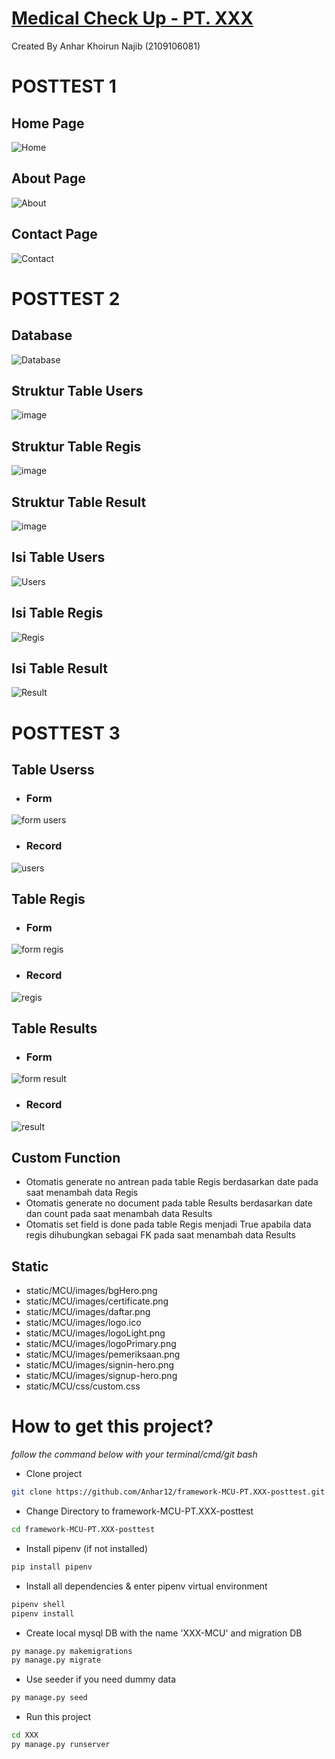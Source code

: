 # [Medical Check Up - PT. XXX](http://xxx.annar.my.id)

Created By Anhar Khoirun Najib (2109106081)

# POSTTEST 1
## Home Page
![Home](https://github.com/user-attachments/assets/cdd4abfb-0571-4fca-a525-53bc3c8aeb25)

## About Page
![About](https://github.com/user-attachments/assets/01256f56-fc58-4d0b-b8f1-b8185acc50dc)

## Contact Page
![Contact](https://github.com/user-attachments/assets/974a84a4-8b3d-4c4f-8ac2-094cfa51f026)

# POSTTEST 2
## Database
![Database](https://github.com/user-attachments/assets/843a3123-df61-40e6-91a8-3ec0783faea3)

## Struktur Table Users
![image](https://github.com/user-attachments/assets/a89a2dd4-c324-40e7-849c-8cc7d90936f2)

## Struktur Table Regis
![image](https://github.com/user-attachments/assets/020aa1ab-ee9e-4444-b428-9e26eb30450f)

## Struktur Table Result
![image](https://github.com/user-attachments/assets/47d19acc-8299-4bc3-9ddb-901e35770b03)

## Isi Table Users
![Users](https://github.com/user-attachments/assets/d620652e-4b2e-47eb-98b3-8db01ccc05bd)

## Isi Table Regis
![Regis](https://github.com/user-attachments/assets/5ee28ec8-bd1f-4a24-b3f2-e8db7c93ac89)

## Isi Table Result
![Result](https://github.com/user-attachments/assets/b744d0fb-b5e1-45f3-a293-d4b587bea44f)

# POSTTEST 3
## Table Userss
- ### Form 
![form users](https://github.com/user-attachments/assets/f5191baa-30a7-4ba7-bb15-619d5263e2d8)
- ### Record
![users](https://github.com/user-attachments/assets/6acd4c03-fa9e-4d59-b476-75fc1ea9b7c1)

## Table Regis
- ### Form
![form regis](https://github.com/user-attachments/assets/36ff091d-9d10-4196-9751-f31e867835d3)
- ### Record
![regis](https://github.com/user-attachments/assets/8e5df47a-22c6-4004-8ad3-ec9449011796)

## Table Results
- ### Form
![form result](https://github.com/user-attachments/assets/01d46fdb-c663-4f16-9762-4422fe1a8299)
- ### Record
![result](https://github.com/user-attachments/assets/595d31bf-0d8a-499e-ac1c-d979a5066216)

## Custom Function
- Otomatis generate no antrean pada table Regis berdasarkan date pada saat menambah data Regis
- Otomatis generate no document pada table Results berdasarkan date dan count pada saat menambah data Results
- Otomatis set field is done pada table Regis menjadi True apabila data regis dihubungkan sebagai FK pada saat menambah data Results

## Static
- static/MCU/images/bgHero.png
- static/MCU/images/certificate.png
- static/MCU/images/daftar.png
- static/MCU/images/logo.ico
- static/MCU/images/logoLight.png
- static/MCU/images/logoPrimary.png
- static/MCU/images/pemeriksaan.png
- static/MCU/images/signin-hero.png
- static/MCU/images/signup-hero.png
- static/MCU/css/custom.css

# How to get this project?
*follow the command below with your terminal/cmd/git bash*

- Clone project

```bash
git clone https://github.com/Anhar12/framework-MCU-PT.XXX-posttest.git
```
- Change Directory to framework-MCU-PT.XXX-posttest

```bash
cd framework-MCU-PT.XXX-posttest
```
- Install pipenv (if not installed)

```bash
pip install pipenv
```
- Install all dependencies & enter pipenv virtual environment

```bash
pipenv shell
pipenv install
```
- Create local mysql DB with the name 'XXX-MCU' and migration DB

```bash
py manage.py makemigrations
py manage.py migrate
```
- Use seeder if you need dummy data

```bash
py manage.py seed
```
- Run this project

```bash
cd XXX
py manage.py runserver
```

